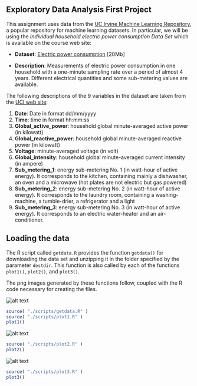 ## Exploratory Data Analysis First Project

This assignment uses data from the [UC Irvine Machine Learning Repository][1],
a popular repository for machine learning datasets.
In particular, we will be using the _Individual household electric power 
consumption Data Set_ which is available on the course web site:

* __Dataset__: [Electric power consumption][2] [20Mb]

* __Description__: Measurements of electric power consumption in one household
with a one-minute sampling rate over a period of almost 4 years.
Different electrical quantities and some sub-metering values are available.

The following descriptions of the 9 variables in the dataset are taken from the
[UCI web site][3]:

1. __Date__: Date in format dd/mm/yyyy
2. __Time__: time in format hh:mm:ss
3. __Global_active_power__: household global minute-averaged active power
   (in kilowatt)
4. __Global_reactive_power__: household global minute-averaged reactive power
   (in kilowatt)
5. __Voltage__: minute-averaged voltage (in volt)
6. __Global_intensity__: household global minute-averaged current intensity
   (in ampere)
7. __Sub_metering_1__: energy sub-metering No. 1 (in watt-hour of active
   energy).
   It corresponds to the kitchen, containing mainly a dishwasher, an oven and a
   microwave (hot plates are not electric but gas powered)
8. __Sub_metering_2__: energy sub-metering No. 2 (in watt-hour of active energy).
   It corresponds to the laundry room, containing a washing-machine, a
   tumble-drier, a refrigerator and a light
9. __Sub_metering_3__: energy sub-metering No. 3 (in watt-hour of active energy).
   It corresponds to an electric water-heater and an air-conditioner.

## Loading the data

The R script called `getdata.R` provides the function `getdata()` for
downloading the data set and unzipping it in the folder specified by the
parameter `destdir`.
This function is also called by each of the functions `plot1()`, `plot2()`,
and `plot3()`.

The png images generated by these functions follow, coupled with the R code
necessary for creating the files.

![alt text][plot1]

```r
source( "./scripts/getdata.R" )
source( "./scripts/plot1.R" )
plot1()
```

![alt text][plot2]

```r
source( "./scripts/plot2.R" )
plot2()
```

![alt text][plot3]

```r
source( "./scripts/plot3.R" )
plot3()
```

[1]: http://archive.ics.uci.edu/ml/
[2]: https://d396qusza40orc.cloudfront.net/exdata%2Fdata%2Fhousehold_power_consumption.zip
[3]: https://archive.ics.uci.edu/ml/datasets/Individual+household+electric+power+consumption

[plot1]: https://github.com/madrisan/data-science-coursera/blob/master/ExploratoryDataAnalysis/images/plot1.png
[plot2]: https://github.com/madrisan/data-science-coursera/blob/master/ExploratoryDataAnalysis/images/plot2.png
[plot3]: https://github.com/madrisan/data-science-coursera/blob/master/ExploratoryDataAnalysis/images/plot3.png


